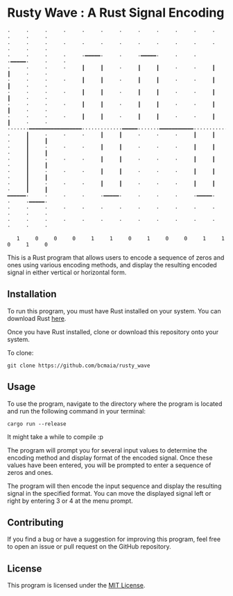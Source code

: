 # Rusty Wave : A Rust Signal Encoding

```
·     ·     ·     ·     ·     ·     ·     ·     ·     ·     ·     ·     ·     ·     ·     
·     ·     ·     ·     ·     ·     ·     ·     ·     ·     ·     ·     ·     ·     ·     
·     ·     ·     ·     ·━━━━━·     ·     ·━━━━━·     ·     ·     ·━━━━━·     ·     ·     
·     ·     ·     ·     ┃     ┃     ·     ┃     ┃     ·     ·     ┃     ┃     ·     ·     
·     ·     ·     ·     ┃     ┃     ·     ┃     ┃     ·     ·     ┃     ┃     ·     ·     
·     ·     ·     ·     ┃     ┃     ·     ┃     ┃     ·     ·     ┃     ┃     ·     ·     
·     ·     ·     ·     ┃     ┃     ·     ┃     ┃     ·     ·     ┃     ┃     ·     ·     
·     ·     ·     ·     ┃     ┃     ·     ┃     ┃     ·     ·     ┃     ┃     ·     ·     
·······━━━━━━━━━━━━━━━━━·············━━━━━·······━━━━━━━━━━━·············━━━━━·······━━━━━
·     ┃     ·     ·     ·     ┃     ┃     ·     ·     ·     ┃     ┃     ·     ┃     ┃     
·     ┃     ·     ·     ·     ┃     ┃     ·     ·     ·     ┃     ┃     ·     ┃     ┃     
·     ┃     ·     ·     ·     ┃     ┃     ·     ·     ·     ┃     ┃     ·     ┃     ┃     
·     ┃     ·     ·     ·     ┃     ┃     ·     ·     ·     ┃     ┃     ·     ┃     ┃     
·     ┃     ·     ·     ·     ┃     ┃     ·     ·     ·     ┃     ┃     ·     ┃     ┃     
━━━━━━·     ·     ·     ·     ·━━━━━·     ·     ·     ·     ·━━━━━·     ·     ·━━━━━·     
·     ·     ·     ·     ·     ·     ·     ·     ·     ·     ·     ·     ·     ·     ·     
·     ·     ·     ·     ·     ·     ·     ·     ·     ·     ·     ·     ·     ·     ·     

   1     0     0     0     1     1     0     1     0     0     1     1     0     1     0        
```
  
This is a Rust program that allows users to encode a sequence of zeros and ones using 
various encoding methods, and display the resulting encoded signal in either vertical 
or horizontal form.


## Installation

To run this program, you must have Rust installed on your system. You can download Rust [here](https://www.rust-lang.org/tools/install).

Once you have Rust installed, clone or download this repository onto your system.

To clone:

    git clone https://github.com/bcmaia/rusty_wave

## Usage

To use the program, navigate to the directory where the program is located and run the following command in your terminal:

    cargo run --release

It might take a while to compile :p

The program will prompt you for several input values to determine the encoding method and display format of the encoded signal. Once these values have been entered, you will be prompted to enter a sequence of zeros and ones.

The program will then encode the input sequence and display the resulting signal in the specified format. You can move the displayed signal left or right by entering 3 or 4 at the menu prompt.

## Contributing

If you find a bug or have a suggestion for improving this program, feel free to open an issue or pull request on the GitHub repository.

## License

This program is licensed under the [MIT License](https://opensource.org/licenses/MIT).
